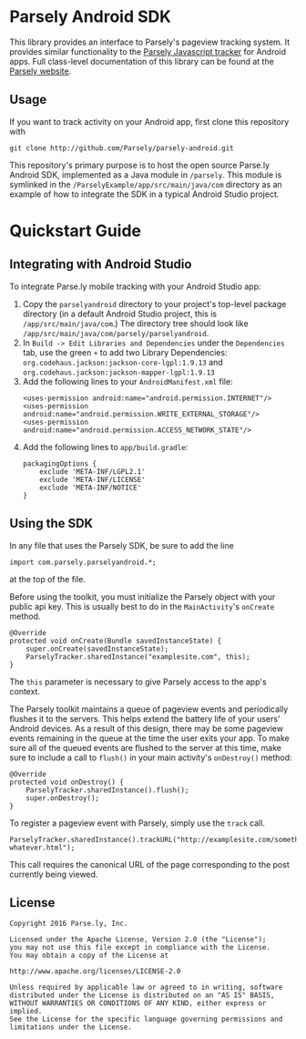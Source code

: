 Parsely Android SDK
===================

This library provides an interface to Parsely's pageview tracking system. It
provides similar functionality to the
[Parsely Javascript tracker](http://www.parsely.com/docs/integration/tracking/basic.html)
for Android apps. Full class-level documentation of this library can be found at the
[Parsely website](http://www.parsely.com/sdk/android/index.html).

Usage
-----

If you want to track activity on your Android app, first clone this repository with

    git clone http://github.com/Parsely/parsely-android.git

This repository's primary purpose is to host the open source Parse.ly Android SDK,
implemented as a Java module in `/parsely`. This module is symlinked in
the `/ParselyExample/app/src/main/java/com` directory as an example of
how to integrate the SDK in a typical Android Studio project.

Quickstart Guide
================

Integrating with Android Studio
-------------------------------

To integrate Parse.ly mobile tracking with your Android Studio app:

1. Copy the `parselyandroid` directory to your project's top-level package directory
    (in a default Android Studio project, this is
   `/app/src/main/java/com`.) The directory tree should look like
   `/app/src/main/java/com/parsely/parselyandroid`.
2. In `Build -> Edit Libraries and Dependencies` under the `Dependencies` tab,
   use the green `+` to add two Library Dependencies:
   `org.codehaus.jackson:jackson-core-lgpl:1.9.13` and
   `org.codehaus.jackson:jackson-mapper-lgpl:1.9.13`
3. Add the following lines to your `AndroidManifest.xml` file:
    ```
    <uses-permission android:name="android.permission.INTERNET"/>
    <uses-permission android:name="android.permission.WRITE_EXTERNAL_STORAGE"/>
    <uses-permission android:name="android.permission.ACCESS_NETWORK_STATE"/>
    ```
4. Add the following lines to `app/build.gradle`:
    ```
    packagingOptions {
        exclude 'META-INF/LGPL2.1'
        exclude 'META-INF/LICENSE'
        exclude 'META-INF/NOTICE'
    }
    ```

Using the SDK
-------------

In any file that uses the Parsely SDK, be sure to add the line

    import com.parsely.parselyandroid.*;

at the top of the file.

Before using the toolkit, you must initialize the Parsely object with your public
api key. This is usually best to do in the `MainActivity`'s `onCreate` method.

    @Override
    protected void onCreate(Bundle savedInstanceState) {
        super.onCreate(savedInstanceState);
        ParselyTracker.sharedInstance("examplesite.com", this);
    }

The `this` parameter is necessary to give Parsely access to the app's context.

The Parsely toolkit maintains a queue of pageview events and periodically flushes it to the servers.
This helps extend the battery life of your users' Android devices. As a result of
this design, there may be some pageview events remaining in the queue at the time the
user exits your app. To make sure all of the queued events are flushed to the server
at this time, make sure to include a call to `flush()` in your main activity's
`onDestroy()` method:

    @Override
    protected void onDestroy() {
        ParselyTracker.sharedInstance().flush();
        super.onDestroy();
    }

To register a pageview event with Parsely, simply use the `track` call.

    ParselyTracker.sharedInstance().trackURL("http://examplesite.com/something-whatever.html");

This call requires the canonical URL of the page corresponding to the post currently being viewed.

License
-------

    Copyright 2016 Parse.ly, Inc.

    Licensed under the Apache License, Version 2.0 (the "License");
    you may not use this file except in compliance with the License.
    You may obtain a copy of the License at

    http://www.apache.org/licenses/LICENSE-2.0

    Unless required by applicable law or agreed to in writing, software
    distributed under the License is distributed on an "AS IS" BASIS,
    WITHOUT WARRANTIES OR CONDITIONS OF ANY KIND, either express or implied.
    See the License for the specific language governing permissions and
    limitations under the License.
